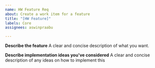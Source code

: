```yaml
---
name: HW Feature Req
about: Create a work item for a feature
title: "[HW Feature]"
labels: Core
assignees: aswinpraabu

---
```


**Describe the feature**
A clear and concise description of what you want.

**Describe implementation ideas you've considered**
A clear and concise description of any ideas on how to implement this
